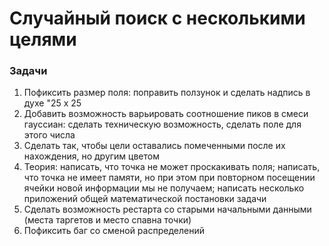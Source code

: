 # Случайный поиск с несколькими целями

### Задачи
1) Пофиксить размер поля: поправить ползунок и сделать надпись в духе "25 x 25
2) Добавить возможность варьировать соотношение пиков в смеси гауссиан: сделать техническую возможность, сделать поле для этого числа
3) Сделать так, чтобы цели оставались помеченными после их нахождения, но другим цветом
4) Теория: написать, что точка не может проскакивать поля; написать, что точка не имеет памяти, но при этом при повторном посещении ячейки новой информации мы не получаем; написать несколько приложений общей математической постановки задачи
5) Сделать возможность рестарта со старыми начальными данными (места таргетов и место спавна точки)
6) Пофиксить баг со сменой распределений
